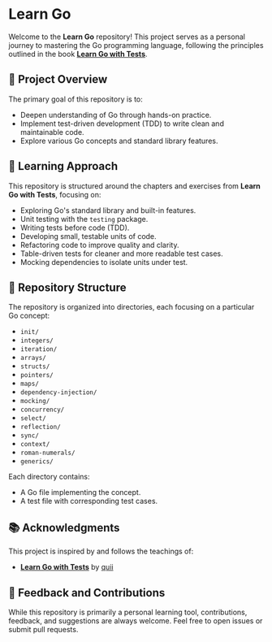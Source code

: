 # Learn Go

Welcome to the **Learn Go** repository! This project serves as a personal journey to mastering the Go programming language, following the principles outlined in the book [**Learn Go with Tests**](https://quii.gitbook.io/learn-go-with-tests/).

## 📘 Project Overview

The primary goal of this repository is to:

- Deepen understanding of Go through hands-on practice.
- Implement test-driven development (TDD) to write clean and maintainable code.
- Explore various Go concepts and standard library features.

## 🧪 Learning Approach

This repository is structured around the chapters and exercises from **Learn Go with Tests**, focusing on:

- Exploring Go's standard library and built-in features.
- Unit testing with the `testing` package.
- Writing tests before code (TDD).
- Developing small, testable units of code.
- Refactoring code to improve quality and clarity.
- Table-driven tests for cleaner and more readable test cases.
- Mocking dependencies to isolate units under test.

## 📂 Repository Structure

The repository is organized into directories, each focusing on a particular Go concept:

- `init/`
- `integers/`
- `iteration/`
- `arrays/`
- `structs/`
- `pointers/`
- `maps/`
- `dependency-injection/`
- `mocking/`
- `concurrency/`
- `select/`
- `reflection/`
- `sync/`
- `context/`
- `roman-numerals/`
- `generics/`

Each directory contains:

- A Go file implementing the concept.
- A test file with corresponding test cases.

## 📚 Acknowledgments

This project is inspired by and follows the teachings of:

- [**Learn Go with Tests**](https://quii.gitbook.io/learn-go-with-tests/) by [quii](https://github.com/quii)

## 📣 Feedback and Contributions

While this repository is primarily a personal learning tool, contributions, feedback, and suggestions are always welcome. Feel free to open issues or submit pull requests.

